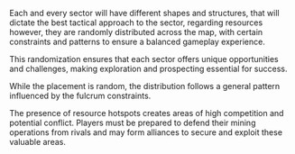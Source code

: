 Each and every sector will have different shapes and structures, that will dictate the best tactical approach to the sector, regarding resources however, they are randomly distributed across the map, with certain constraints and patterns to ensure a balanced gameplay experience.

This randomization ensures that each sector offers unique opportunities and challenges, making exploration and prospecting essential for success.

While the placement is random, the distribution follows a general pattern influenced by the fulcrum constraints.

The presence of resource hotspots creates areas of high competition and potential conflict. Players must be prepared to defend their mining operations from rivals and may form alliances to secure and exploit these valuable areas.